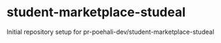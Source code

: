# student-marketplace-studeal

Initial repository setup for pr-poehali-dev/student-marketplace-studeal